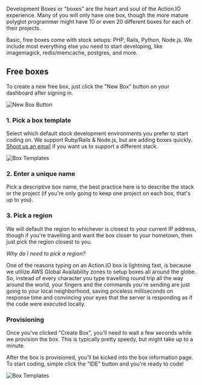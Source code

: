 Development Boxes or "boxes" are the heart and soul of the Action.IO experience. Many of you will only have one box, though the more mature polyglot programmer might have 10 or even 20 different boxes for each of their projects.

Basic, free boxes come with stock setups: PHP, Rails, Python, Node.js.  We include most everything else you need to start developing, like imagemagick, redis/memcache, postgres, and more.

## Free boxes

To create a new free box, just click the "New Box" button on your dashboard after signing in.

![New Box Button](https://raw.github.com/action-io/action-assets/master/support/screenshots/new-box-button.png)

### 1. Pick a box template

Select which default stock development environments you prefer to start coding on. We support Ruby/Rails & Node.js, but are adding boxes quickly. [Shoot us an email](mailto:support@action.io?subject=Box%20Template%20Suggestion) if you want us to support a different stack.

![Box Templates](https://raw.github.com/action-io/action-assets/master/support/screenshots/box-templates.png)

### 2. Enter a unique name

Pick a descriptive box name, the best practice here is to describe the stack or the project (if you're only going to keep one project on each box, that's up to you).

### 3. Pick a region

 We will default the region to whichever is closest to your current IP address, though if you're travelling and want the box closer to your hometown, then just pick the region closest to you.

_Why do I need to pick a region?_

One of the reasons typing on an Action.IO box is lightning fast, is because we utilize AWS Global Availability zones to setup boxes all around the globe. So, instead of every character you type travelling round trip all the way around the world, your fingers and the commands you're sending are just going to your local neighborhood, saving priceless milliseconds on response time and convincing your eyes that the server is responding as if the code were executed locally.

### Provisioning

Once you've clicked "Create Box", you'll need to wait a few seconds while we provision the box. This is typically pretty speedy, but might take up to a minute.

After the box is provisioned, you'll be kicked into the box information page.  To start coding, simple click the "IDE" button and you're ready to code!

![Box Templates](https://raw.github.com/action-io/action-assets/master/support/screenshots/ide-button.png)
